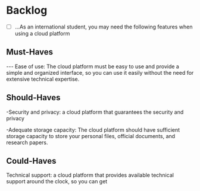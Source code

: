 # Backlog

- [ ] ...As an international student, you may need the following features when
      using a cloud platform

## Must-Haves

--- Ease of use: The cloud platform must be easy to use and provide a simple and
organized interface, so you can use it easily without the need for extensive
technical expertise.

## Should-Haves

-Security and privacy: a cloud platform that guarantees the security and privacy

-Adequate storage capacity: The cloud platform should have sufficient storage
capacity to store your personal files, official documents, and research papers.

## Could-Haves

Technical support: a cloud platform that provides available technical support
around the clock, so you can get
